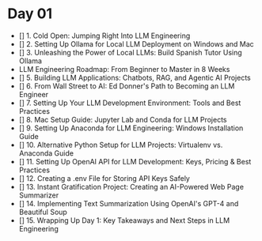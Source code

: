# Day 01

<ul><li>[] 1. Cold Open: Jumping Right Into LLM Engineering</li><li>[] 2. Setting Up Ollama for Local LLM Deployment on Windows and Mac</li><li>[] 3. Unleashing the Power of Local LLMs: Build Spanish Tutor Using Ollama</li><li>LLM Engineering Roadmap: From Beginner to Master in 8 Weeks</li><li>[] 5. Building LLM Applications: Chatbots, RAG, and Agentic AI Projects</li><li>[] 6. From Wall Street to AI: Ed Donner's Path to Becoming an LLM Engineer</li><li>[] 7. Setting Up Your LLM Development Environment: Tools and Best Practices</li><li>[] 8. Mac Setup Guide: Jupyter Lab and Conda for LLM Projects</li><li>[] 9. Setting Up Anaconda for LLM Engineering: Windows Installation Guide</li><li>[] 10. Alternative Python Setup for LLM Projects: Virtualenv vs. Anaconda Guide</li><li>[] 11. Setting Up OpenAI API for LLM Development: Keys, Pricing & Best Practices</li><li>[] 12. Creating a .env File for Storing API Keys Safely</li><li>[] 13. Instant Gratification Project: Creating an AI-Powered Web Page Summarizer</li><li>[] 14. Implementing Text Summarization Using OpenAI's GPT-4 and Beautiful Soup</li><li>[] 15. Wrapping Up Day 1: Key Takeaways and Next Steps in LLM Engineering</li></ul>